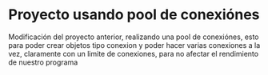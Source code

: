 # Proyecto usando pool de conexiónes 

Modificación del proyecto anterior, realizando una pool de conexiónes, esto para poder crear objetos tipo conexion y poder hacer varias conexiones a la vez,
claramente con un limite de conexiones, para no afectar el rendimiento de nuestro programa 

